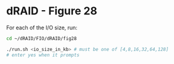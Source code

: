 # dRAID - Figure 28

For each of the I/O size, run:
```Bash
cd ~/dRAID/FIO/dRAID/fig28

./run.sh <io_size_in_kb> # must be one of [4,8,16,32,64,128]
# enter yes when it prompts
```